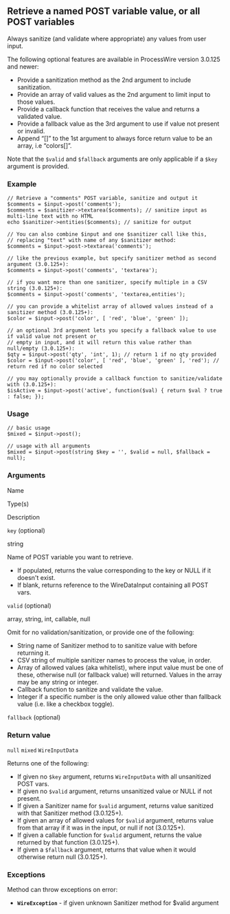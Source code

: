 Retrieve a named POST variable value, or all POST variables
-----------------------------------------------------------

Always sanitize (and validate where appropriate) any values from user input.

The following optional features are available in ProcessWire version 3.0.125 and newer:

*   Provide a sanitization method as the 2nd argument to include sanitization.
*   Provide an array of valid values as the 2nd argument to limit input to those values.
*   Provide a callback function that receives the value and returns a validated value.
*   Provide a fallback value as the 3rd argument to use if value not present or invalid.
*   Append “\[\]” to the 1st argument to always force return value to be an array, i.e “colors\[\]”.

Note that the `$valid` and `$fallback` arguments are only applicable if a `$key` argument is provided.

### Example

    // Retrieve a "comments" POST variable, sanitize and output it
    $comments = $input->post('comments');
    $comments = $sanitizer->textarea($comments); // sanitize input as multi-line text with no HTML
    echo $sanitizer->entities($comments); // sanitize for output
    
    // You can also combine $input and one $sanitizer call like this,
    // replacing "text" with name of any $sanitizer method:
    $comments = $input->post->textarea('comments');
    
    // like the previous example, but specify sanitizer method as second argument (3.0.125+):
    $comments = $input->post('comments', 'textarea');
    
    // if you want more than one sanitizer, specify multiple in a CSV string (3.0.125+):
    $comments = $input->post('comments', 'textarea,entities');
    
    // you can provide a whitelist array of allowed values instead of a sanitizer method (3.0.125+):
    $color = $input->post('color', [ 'red', 'blue', 'green' ]);
    
    // an optional 3rd argument lets you specify a fallback value to use if valid value not present or
    // empty in input, and it will return this value rather than null/empty (3.0.125+):
    $qty = $input->post('qty', 'int', 1); // return 1 if no qty provided
    $color = $input->post('color', [ 'red', 'blue', 'green' ], 'red'); // return red if no color selected
    
    // you may optionally provide a callback function to sanitize/validate with (3.0.125+):
    $isActive = $input->post('active', function($val) { return $val ? true : false; }); 

### Usage

    // basic usage
    $mixed = $input->post();
    
    // usage with all arguments
    $mixed = $input->post(string $key = '', $valid = null, $fallback = null);

### Arguments

Name

Type(s)

Description

`key` (optional)

string

Name of POST variable you want to retrieve.

*   If populated, returns the value corresponding to the key or NULL if it doesn't exist.
*   If blank, returns reference to the WireDataInput containing all POST vars.

`valid` (optional)

array, string, int, callable, null

Omit for no validation/sanitization, or provide one of the following:

*   String name of Sanitizer method to to sanitize value with before returning it.
*   CSV string of multiple sanitizer names to process the value, in order.
*   Array of allowed values (aka whitelist), where input value must be one of these, otherwise null (or fallback value) will returned. Values in the array may be any string or integer.
*   Callback function to sanitize and validate the value.
*   Integer if a specific number is the only allowed value other than fallback value (i.e. like a checkbox toggle).

`fallback` (optional)

### Return value

`null` `mixed` `WireInputData`

Returns one of the following:

*   If given no `$key` argument, returns `WireInputData` with all unsanitized POST vars.
*   If given no `$valid` argument, returns unsanitized value or NULL if not present.
*   If given a Sanitizer name for `$valid` argument, returns value sanitized with that Sanitizer method (3.0.125+).
*   If given an array of allowed values for `$valid` argument, returns value from that array if it was in the input, or null if not (3.0.125+).
*   If given a callable function for `$valid` argument, returns the value returned by that function (3.0.125+).
*   If given a `$fallback` argument, returns that value when it would otherwise return null (3.0.125+).

### Exceptions

Method can throw exceptions on error:

*   **`WireException`** - if given unknown Sanitizer method for $valid argument
    

